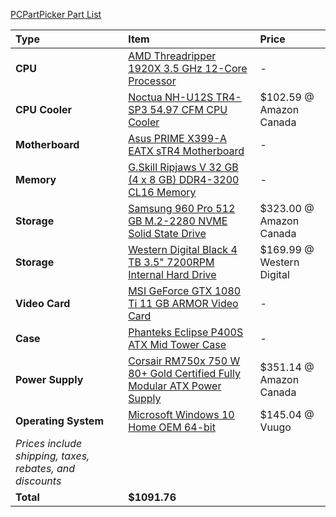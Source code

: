 [PCPartPicker Part List](https://ca.pcpartpicker.com/list/MMGn9r)

Type|Item|Price
:----|:----|:----
**CPU** | [AMD Threadripper 1920X 3.5 GHz 12-Core Processor](https://ca.pcpartpicker.com/product/cRDzK8/amd-threadripper-1920x-35ghz-12-core-processor-yd192xa8aewof) |-
**CPU Cooler** | [Noctua NH-U12S TR4-SP3 54.97 CFM CPU Cooler](https://ca.pcpartpicker.com/product/NDtWGX/noctua-nh-u12s-tr4-sp3-934-cfm-cpu-cooler-nh-u12s-tr4-sp3) | $102.59 @ Amazon Canada
**Motherboard** | [Asus PRIME X399-A EATX sTR4 Motherboard](https://ca.pcpartpicker.com/product/wMjWGX/asus-prime-x399-a-eatx-tr4-motherboard-prime-x399-a) |-
**Memory** | [G.Skill Ripjaws V 32 GB (4 x 8 GB) DDR4-3200 CL16 Memory](https://ca.pcpartpicker.com/product/7cqbt6/gskill-memory-f43200c16q32gvkb) |-
**Storage** | [Samsung 960 Pro 512 GB M.2-2280 NVME Solid State Drive](https://ca.pcpartpicker.com/product/TstWGX/samsung-960-pro-512gb-m2-2280-solid-state-drive-mz-v6p512bw) | $323.00 @ Amazon Canada
**Storage** | [Western Digital Black 4 TB 3.5" 7200RPM Internal Hard Drive](https://ca.pcpartpicker.com/product/dGHRsY/western-digital-black-4tb-35-7200rpm-internal-hard-drive-wd4005fzbx) | $169.99 @ Western Digital
**Video Card** | [MSI GeForce GTX 1080 Ti 11 GB ARMOR Video Card](https://ca.pcpartpicker.com/product/7xKhP6/msi-geforce-gtx-1080-ti-11gb-armor-video-card-geforce-gtx-1080-ti-armor-11g-oc) |-
**Case** | [Phanteks Eclipse P400S ATX Mid Tower Case](https://ca.pcpartpicker.com/product/gmJkcf/phanteks-eclipse-p400s-tempered-glass-atx-mid-tower-case-ph-ec416pstg_wt) |-
**Power Supply** | [Corsair RM750x 750 W 80+ Gold Certified Fully Modular ATX Power Supply](https://ca.pcpartpicker.com/product/9q38TW/corsair-power-supply-cp9020092na) | $351.14 @ Amazon Canada
**Operating System** | [Microsoft Windows 10 Home OEM 64-bit](https://ca.pcpartpicker.com/product/wtgPxr/microsoft-os-kw900140) | $145.04 @ Vuugo
 | *Prices include shipping, taxes, rebates, and discounts* |
 | **Total** | **$1091.76**

